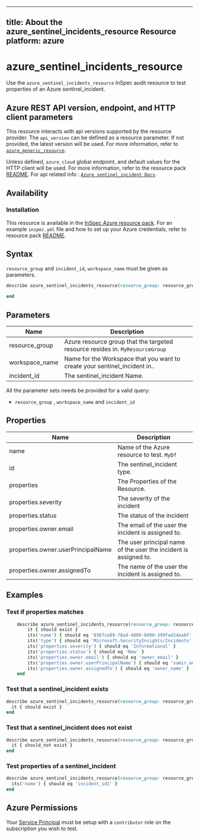 ---
title: About the azure_sentinel_incidents_resource Resource
platform: azure
  ---

# azure_sentinel_incidents_resource

Use the `azure_sentinel_incidents_resource` InSpec audit resource to test properties of an Azure sentinel_incident.

## Azure REST API version, endpoint, and HTTP client parameters

This resource interacts with api versions supported by the resource provider.
The `api_version` can be defined as a resource parameter.
If not provided, the latest version will be used.
For more information, refer to [`azure_generic_resource`](azure_generic_resource.md).

Unless defined, `azure_cloud` global endpoint, and default values for the HTTP client will be used.
For more information, refer to the resource pack [README](../../README.md).
For api related info : [`Azure sentinel_incident Docs`](https://docs.microsoft.com/en-us/rest/api/securityinsights/incidents/get).


## Availability

### Installation

This resource is available in the [InSpec Azure resource pack](https://github.com/inspec/inspec-azure).
For an example `inspec.yml` file and how to set up your Azure credentials, refer to resource pack [README](../../README.md#Service-Principal).

## Syntax

`resource_group` and `incident_id`, `workspace_name` must be given as parameters.

  ```ruby
  describe azure_sentinel_incidents_resource(resource_group: resource_group, workspace_name: workspace_name, incident_id: incident_id) do
    
  end
  ```

## Parameters

| Name                           | Description                                                                       |
  |--------------------------------|-----------------------------------------------------------------------------------|
| resource_group                 | Azure resource group that the targeted resource resides in. `MyResourceGroup`     |
| workspace_name                           | Name for the Workspace that you want to create your sentinel_incident in..                                                                 |
| incident_id                 | The sentinel_incident Name. |

All the parameter sets needs be provided for a valid query:
- `resource_group` , `workspace_name` and `incident_id`
## Properties

| Name                           | Description                                                                      |
  |--------------------------------|----------------------------------------------------------------------------------|
| name                           | Name of the Azure resource to test. `MyDf`                                       |
| id                             | The sentinel_incident type.                                                 |
| properties                     | The Properties of the Resource.                                | 
| properties.severity | The severity of the incident | `properties.severity` |
| properties.status| The status of the incident | `properties.status` |
| properties.owner.email | The email of the user the incident is assigned to. | `properties.owner.email` |
| properties.owner.userPrincipalName| The user principal name of the user the incident is assigned to. | `properties.owner.userPrincipalName` |
| properties.owner.assignedTo | The name of the user the incident is assigned to. | `properties.owner.assignedTo` |

## Examples

### Test if properties matches

```ruby
    describe azure_sentinel_incidents_resource(resource_group: resource_group, workspace_name: workspace_name, incident_id: incident_id) do
        it { should exist }
        its('name') { should eq '0367ce89-78ad-4009-8d90-399fad24aabf' }
        its('type') { should eq 'Microsoft.SecurityInsights/Incidents' }
        its('properties.severity') { should eq 'Informational' }
        its('properties.status') { should eq 'New' }
        its('properties.owner.email') { should eq 'owner_email' }
        its('properties.owner.userPrincipalName') { should eq 'samir.anand_progress.com#EXT#@getchef.onmicrosoft.com' }
        its('properties.owner.assignedTo') { should eq 'owner_name' }
    end
```


### Test that a sentinel_incident exists

  ```ruby
  describe azure_sentinel_incidents_resource(resource_group: resource_group, workspace_name: workspace_name, incident_id: incident_id) do
    it { should exist }
  end
  ```

### Test that a sentinel_incident does not exist

  ```ruby
  describe azure_sentinel_incidents_resource(resource_group: resource_group, workspace_name: workspace_name, incident_id: 'should not exit') do
    it { should_not exist }
  end
  ```

### Test properties of a sentinel_incident

  ```ruby
  describe azure_sentinel_incidents_resource(resource_group: resource_group, workspace_name: workspace_name, incident_id: 'incident_id1') do
    its('name') { should eq 'incident_id1' }
  end
  ```

## Azure Permissions

Your [Service Principal](https://docs.microsoft.com/en-us/azure/azure-resource-manager/resource-group-create-service-principal-portal) must be setup with a `contributor` role on the subscription you wish to test.
